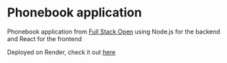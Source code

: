 # Phonebook application

Phonebook application from [Full Stack Open](https://fullstackopen.com/en/) using Node.js for the backend and React for the frontend

Deployed on Render, check it out [here](https://phonebook-fso-uca8.onrender.com)
